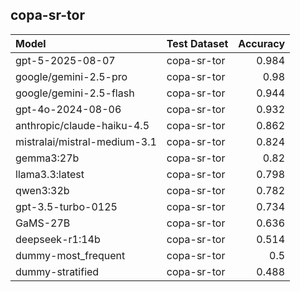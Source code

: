 ## copa-sr-tor

| Model                        | Test Dataset   |   Accuracy |
|:-----------------------------|:---------------|-----------:|
| gpt-5-2025-08-07             | copa-sr-tor    |      0.984 |
| google/gemini-2.5-pro        | copa-sr-tor    |      0.98  |
| google/gemini-2.5-flash      | copa-sr-tor    |      0.944 |
| gpt-4o-2024-08-06            | copa-sr-tor    |      0.932 |
| anthropic/claude-haiku-4.5   | copa-sr-tor    |      0.862 |
| mistralai/mistral-medium-3.1 | copa-sr-tor    |      0.824 |
| gemma3:27b                   | copa-sr-tor    |      0.82  |
| llama3.3:latest              | copa-sr-tor    |      0.798 |
| qwen3:32b                    | copa-sr-tor    |      0.782 |
| gpt-3.5-turbo-0125           | copa-sr-tor    |      0.734 |
| GaMS-27B                     | copa-sr-tor    |      0.636 |
| deepseek-r1:14b              | copa-sr-tor    |      0.514 |
| dummy-most_frequent          | copa-sr-tor    |      0.5   |
| dummy-stratified             | copa-sr-tor    |      0.488 |